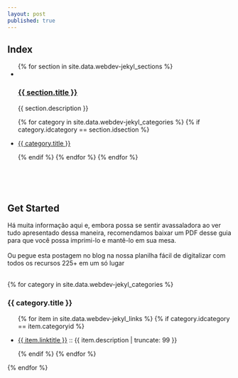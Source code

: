 ```yaml
---
layout: post
published: true
---
```


<h2>Index</h2>
<ul type="1">
    {% for section in site.data.webdev-jekyl_sections %}
        <li>
            <br>
            <h3><a href="#{{ section.idsection }}">{{ section.title }}</a></h3>
            <p>{{ section.description }}</p>
          	{% for category in site.data.webdev-jekyl_categories %}
              {% if category.idcategory == section.idsection %}
                <li>
                    <p>
                      <a href="{{ item.url }}" target="blank">{{ category.title }}</a>
                    </p>
                </li>
              {% endif %}
            {% endfor %}
        </li>
    {% endfor %}
</ul>
<br><br><br>
<h2>Get Started</h2>

Há muita informação aqui e, embora possa se sentir avassaladora ao ver tudo apresentado dessa maneira, recomendamos baixar um PDF desse guia para que você possa imprimi-lo e mantê-lo em sua mesa.
<br>
<br>
Ou pegue esta postagem no blog na nossa planilha fácil de digitalizar com todos os recursos 225+ em um só lugar
<br><br>

{% for category in site.data.webdev-jekyl_categories %}
  <a name="{{ category.idcategory }}"></a>
  <h3>{{ category.title }}</h3>
  <!--img src="{{ site.url }}/images/hello.svg" alt="sample image"-->
  <ul>
    {% for item in site.data.webdev-jekyl_links %}
      {% if category.idcategory == item.categoryid %}
        <li>
            <p>
              <a href="{{ item.url }}" target="blank">{{ item.linktitle }}</a>
               :: {{ item.description | truncate: 99 }}
            </p>
        </li>
      {% endif %}
    {% endfor %}
  </ul>
{% endfor %}
